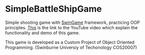 # SimpleBattleShipGame

Simple shooting game with [SwinGame](http://www.swingame.com/) framework, practicing OOP principles.
[This](https://www.youtube.com/watch?v=XB13g_nQDcc&feature=youtu.be) is the link to the YouTube video which explain the functionality and demo of this game.

This game is developed as a Custom Project of Object Oriented Programming. (Swinburne Universiy of Techonology COS20007)
